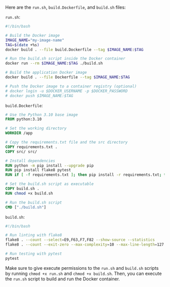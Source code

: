 Here are the `run.sh`, `build.Dockerfile`, and `build.sh` files:

`run.sh`:
```bash
#!/bin/bash

# Build the Docker image
IMAGE_NAME="my-image-name"
TAG=$(date +%s)
docker build . --file build.Dockerfile --tag $IMAGE_NAME:$TAG

# Run the build.sh script inside the Docker container
docker run --rm $IMAGE_NAME:$TAG ./build.sh

# Build the application Docker image
docker build . --file Dockerfile --tag $IMAGE_NAME:$TAG

# Push the Docker image to a container registry (optional)
# docker login -u $DOCKER_USERNAME -p $DOCKER_PASSWORD
# docker push $IMAGE_NAME:$TAG
```

`build.Dockerfile`:
```Dockerfile
# Use the Python 3.10 base image
FROM python:3.10

# Set the working directory
WORKDIR /app

# Copy the requirements.txt file and the src directory
COPY requirements.txt .
COPY src/ src/

# Install dependencies
RUN python -m pip install --upgrade pip
RUN pip install flake8 pytest
RUN if [ -f requirements.txt ]; then pip install -r requirements.txt; fi

# Set the build.sh script as executable
COPY build.sh .
RUN chmod +x build.sh

# Run the build.sh script
CMD ["./build.sh"]
```

`build.sh`:
```bash
#!/bin/bash

# Run linting with flake8
flake8 . --count --select=E9,F63,F7,F82 --show-source --statistics
flake8 . --count --exit-zero --max-complexity=10 --max-line-length=127 --statistics

# Run testing with pytest
pytest
```

Make sure to give execute permissions to the `run.sh` and `build.sh` scripts by running `chmod +x run.sh` and `chmod +x build.sh`. Then, you can execute the `run.sh` script to build and run the Docker container.